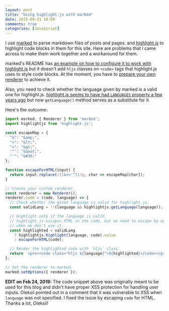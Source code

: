 ```yaml
---
layout: post
title: "Using highlight.js with marked"
date: 2015-09-21 18:09
comments: true
categories: [JavaScript]
---
```


I use [marked](https://github.com/chjj/marked) to parse markdown files of posts and pages, and [highlight.js](https://github.com/isagalaev/highlight.js) to highlight code blocks in them for this site. Here are problems that I came across to make them work together and a workaround for them.

marked's README has [an example on how to configure it to work with highlight.js](https://github.com/chjj/marked#highlight) but it doesn't add `hljs` classes on `<code>` tags that highlight.js uses to style code blocks. At the moment, you have to [prepare your own renderer](https://github.com/chjj/marked/pull/418#issuecomment-57291402) to achieve it.

Also, you need to check whether the language given by marked is a valid one for highlight.js. [highlight.js seems to have had `LANGUAGES` property a few years ago](https://github.com/chjj/marked/issues/311#issuecomment-31182632) but now `getLanguage()` method serves as a substitute for it.

Here's the outcome:

```js
import marked, { Renderer } from 'marked';
import highlightjs from 'highlight.js';

const escapeMap = {
  "&": "&amp;",
  "<": "&lt;",
  ">": "&gt;",
  '"': "&quot;",
  "'": "&#39;"
};

function escapeForHTML(input) {
  return input.replace(/([&<>'"])/g, char => escapeMap[char]);
}

// Create your custom renderer.
const renderer = new Renderer();
renderer.code = (code, language) => {
  // Check whether the given language is valid for highlight.js.
  const validLang = !!(language && highlightjs.getLanguage(language));

  // Highlight only if the language is valid.
  // highlight.js escapes HTML in the code, but we need to escape by ourselves
  // when we don't use it.
  const highlighted = validLang
    ? highlightjs.highlight(language, code).value
    : escapeForHTML(code);

  // Render the highlighted code with `hljs` class.
  return `<pre><code class="hljs ${language}">${highlighted}</code></pre>`;
};

// Set the renderer to marked.
marked.setOptions({ renderer });
```

**EDIT on Feb 24, 2019:** The code snippet above was originally meant to be used for this blog and didn't have proper XSS protection for handling user inputs. Oleksii pointed out in a comment that it was vulnerable to XSS when `language` was not specified. I fixed the issue by escaping `code` for HTML. Thanks a lot, Oleksii!
